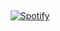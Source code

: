&nbsp;<div align="center">
  [![Spotify](https://lacrymosaa.vercel.app/api/spotify?background_color=0d1117&border_color=ffffff)](https://open.spotify.com/user/ewt4ywvzbhdhx4uhrparn3rxt)
</div>
